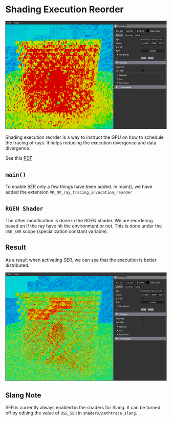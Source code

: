 # Shading Execution Reorder

![](docs/ser_1.png)

Shading execution reorder is a way to instruct the GPU on how to schedule the tracing of rays. It helps reducing the execution divergence and data divergence.

See this [PDF](https://developer.nvidia.com/sites/default/files/akamai/gameworks/ser-whitepaper.pdf)


## `main()`

To enable SER only a few things have been added. In main(), we have added the extension `VK_NV_ray_tracing_invocation_reorder`

## `RGEN Shader`

The other modification is done in the RGEN shader. We are reordering based on if the ray have hit the environment or not. This is done under the `USE_SER` scope (specialization constant variable).

## Result

As a result when activating SER, we can see that the execution is better distributed.

![](docs/ser_2.png)

## Slang Note

SER is currently always enabled in the shaders for Slang. It can be turned off by editing the value of `USE_SER` in `shaders/pathtrace.slang`.